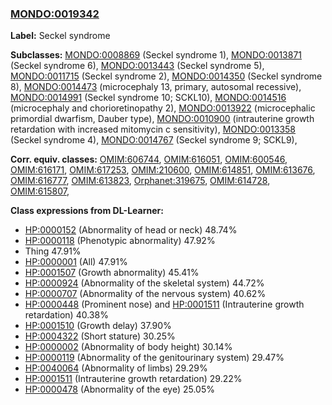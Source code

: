 
### [MONDO:0019342](http://purl.obolibrary.org/obo/MONDO_0019342)
**Label:** Seckel syndrome

**Subclasses:** [MONDO:0008869](http://purl.obolibrary.org/obo/MONDO_0008869) (Seckel syndrome 1), [MONDO:0013871](http://purl.obolibrary.org/obo/MONDO_0013871) (Seckel syndrome 6), [MONDO:0013443](http://purl.obolibrary.org/obo/MONDO_0013443) (Seckel syndrome 5), [MONDO:0011715](http://purl.obolibrary.org/obo/MONDO_0011715) (Seckel syndrome 2), [MONDO:0014350](http://purl.obolibrary.org/obo/MONDO_0014350) (Seckel syndrome 8), [MONDO:0014473](http://purl.obolibrary.org/obo/MONDO_0014473) (microcephaly 13, primary, autosomal recessive), [MONDO:0014991](http://purl.obolibrary.org/obo/MONDO_0014991) (Seckel syndrome 10; SCKL10), [MONDO:0014516](http://purl.obolibrary.org/obo/MONDO_0014516) (microcephaly and chorioretinopathy 2), [MONDO:0013922](http://purl.obolibrary.org/obo/MONDO_0013922) (microcephalic primordial dwarfism, Dauber type), [MONDO:0010900](http://purl.obolibrary.org/obo/MONDO_0010900) (intrauterine growth retardation with increased mitomycin c sensitivity), [MONDO:0013358](http://purl.obolibrary.org/obo/MONDO_0013358) (Seckel syndrome 4), [MONDO:0014767](http://purl.obolibrary.org/obo/MONDO_0014767) (Seckel syndrome 9; SCKL9), 

**Corr. equiv. classes:** [OMIM:606744](http://purl.obolibrary.org/obo/OMIM_606744), [OMIM:616051](http://purl.obolibrary.org/obo/OMIM_616051), [OMIM:600546](http://purl.obolibrary.org/obo/OMIM_600546), [OMIM:616171](http://purl.obolibrary.org/obo/OMIM_616171), [OMIM:617253](http://purl.obolibrary.org/obo/OMIM_617253), [OMIM:210600](http://purl.obolibrary.org/obo/OMIM_210600), [OMIM:614851](http://purl.obolibrary.org/obo/OMIM_614851), [OMIM:613676](http://purl.obolibrary.org/obo/OMIM_613676), [OMIM:616777](http://purl.obolibrary.org/obo/OMIM_616777), [OMIM:613823](http://purl.obolibrary.org/obo/OMIM_613823), [Orphanet:319675](http://www.orpha.net/ORDO/Orphanet_319675), [OMIM:614728](http://purl.obolibrary.org/obo/OMIM_614728), [OMIM:615807](http://purl.obolibrary.org/obo/OMIM_615807), 

**Class expressions from DL-Learner:**

- [HP:0000152](http://purl.obolibrary.org/obo/HP_0000152) (Abnormality of head or neck) 48.74%
- [HP:0000118](http://purl.obolibrary.org/obo/HP_0000118) (Phenotypic abnormality) 47.92%
- Thing 47.91%
- [HP:0000001](http://purl.obolibrary.org/obo/HP_0000001) (All) 47.91%
- [HP:0001507](http://purl.obolibrary.org/obo/HP_0001507) (Growth abnormality) 45.41%
- [HP:0000924](http://purl.obolibrary.org/obo/HP_0000924) (Abnormality of the skeletal system) 44.72%
- [HP:0000707](http://purl.obolibrary.org/obo/HP_0000707) (Abnormality of the nervous system) 40.62%
- [HP:0000448](http://purl.obolibrary.org/obo/HP_0000448) (Prominent nose) and [HP:0001511](http://purl.obolibrary.org/obo/HP_0001511) (Intrauterine growth retardation) 40.38%
- [HP:0001510](http://purl.obolibrary.org/obo/HP_0001510) (Growth delay) 37.90%
- [HP:0004322](http://purl.obolibrary.org/obo/HP_0004322) (Short stature) 30.25%
- [HP:0000002](http://purl.obolibrary.org/obo/HP_0000002) (Abnormality of body height) 30.14%
- [HP:0000119](http://purl.obolibrary.org/obo/HP_0000119) (Abnormality of the genitourinary system) 29.47%
- [HP:0040064](http://purl.obolibrary.org/obo/HP_0040064) (Abnormality of limbs) 29.29%
- [HP:0001511](http://purl.obolibrary.org/obo/HP_0001511) (Intrauterine growth retardation) 29.22%
- [HP:0000478](http://purl.obolibrary.org/obo/HP_0000478) (Abnormality of the eye) 25.05%



